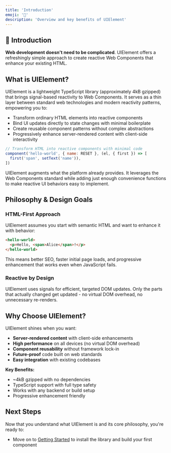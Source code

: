 ```yaml
---
title: 'Introduction'
emoji: '📖'
description: 'Overview and key benefits of UIElement'
---
```


<section class="hero">

# 📖 Introduction

<p class="lead"><strong>Web development doesn't need to be complicated</strong>. UIElement offers a refreshingly simple approach to create reactive Web Components that enhance your existing HTML.</p>
</section>

<section>

## What is UIElement?

UIElement is a lightweight TypeScript library (approximately 4kB gzipped) that brings signal-based reactivity to Web Components. It serves as a thin layer between standard web technologies and modern reactivity patterns, empowering you to:

- Transform ordinary HTML elements into reactive components
- Bind UI updates directly to state changes with minimal boilerplate
- Create reusable component patterns without complex abstractions
- Progressively enhance server-rendered content with client-side interactivity

```js
// Transform HTML into reactive components with minimal code
component('hello-world', { name: RESET }, (el, { first }) => [
  first('span', setText('name')),
])
```

UIElement augments what the platform already provides. It leverages the Web Components standard while adding just enough convenience functions to make reactive UI behaviors easy to implement.

</section>

<section>

## Philosophy & Design Goals

### HTML-First Approach

UIElement assumes you start with semantic HTML and want to enhance it with behavior:

```html
<hello-world>
  <p>Hello, <span>Alice</span>!</p>
</hello-world>
```

This means better SEO, faster initial page loads, and progressive enhancement that works even when JavaScript fails.

### Reactive by Design

UIElement uses signals for efficient, targeted DOM updates. Only the parts that actually changed get updated - no virtual DOM overhead, no unnecessary re-renders.

</section>

<section>

## Why Choose UIElement?

UIElement shines when you want:

- **Server-rendered content** with client-side enhancements
- **High performance** on all devices (no virtual DOM overhead)
- **Component reusability** without framework lock-in
- **Future-proof** code built on web standards
- **Easy integration** with existing codebases

**Key Benefits:**

- ~4kB gzipped with no dependencies
- TypeScript support with full type safety
- Works with any backend or build setup
- Progressive enhancement friendly

</section>

<section>

## Next Steps

Now that you understand what UIElement is and its core philosophy, you're ready to:

- Move on to [Getting Started](getting-started.html) to install the library and build your first component

</section>
